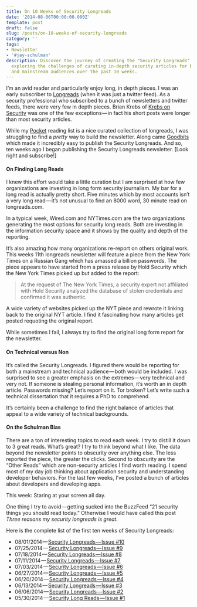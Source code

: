 ```yaml
---
title: On 10 Weeks of Security Longreads
date: '2014-08-06T00:00:00.000Z'
template: post
draft: false
slug: /posts/on-10-weeks-of-security-longreads
category: ''
tags:
- Newsletter
- '#jay-schulman'
description: Discover the journey of creating the "Security Longreads" newsletter,
  exploring the challenges of curating in-depth security articles for both technical
  and mainstream audiences over the past 10 weeks.
---
```

I’m an avid reader and particularly enjoy long, in depth pieces. I was an early subscriber to [Longreads](https://www.jayschulman.com/wp-content/uploads/2014/08/longreads.com) (when it was just a twitter feed). As a security professional who subscribed to a bunch of newsletters and twitter feeds, there were very few in depth pieces. Brian Krebs of [Krebs on Security](https://www.jayschulman.com/wp-content/uploads/2014/08/krebsonsecurity.com) was one of the few exceptions — in fact his short posts were longer than most security articles.

While my [Pocket](https://www.jayschulman.com/wp-content/uploads/2014/08/getpocket.com) reading list is a nice curated collection of longreads, I was struggling to find a *pretty* way to build the newsletter. Along came [Goodbits](https://www.jayschulman.com/wp-content/uploads/2014/08/goodbits.io) which made it incredibly easy to publish the Security Longreads. And so, ten weeks ago I began publishing the Security Longreads newsletter. [Look right and subscribe!]

#### On Finding Long Reads

I knew this effort would take a little curation but I am surprised at how few organizations are investing in long form security journalism. My bar for a long read is actually pretty short. Five minutes which by most accounts isn’t a very long read — it’s not unusual to find an 8000 word, 30 minute read on longreads.com.

In a typical week, Wired.com and NYTimes.com are the two organizations generating the most options for security long reads. Both are investing in the information security space and it shows by the quality and depth of the reporting.

It’s also amazing how many organizations re-report on others original work. This weeks 11th longreads newsletter will feature a piece from the New York Times on a Russian Gang which has amassed a billion passwords. The piece appears to have started from a press release by Hold Security which the New York Times picked up but added to the report:

> At the request of The New York Times, a security expert not affiliated with Hold Security analyzed the database of stolen credentials and confirmed it was authentic.

A wide variety of websites picked up the NYT piece and rewrote it linking back to the original NYT article. I find it fascinating how many articles get posted requoting the original report.

While sometimes I fail, I always try to find the original long form report for the newsletter.

#### On Technical versus Non

It’s called the Security Longreads. I figured there would be reporting for both a mainstream and technical audience — both would be included. I was surprised to see a greater emphasis on the extremes — very technical and very not. If someone is stealing personal information, it’s worth an in depth article. Passwords missing? Let’s report on it. Tor broken? Let’s write such a technical dissertation that it requires a PhD to comprehend.

It’s certainly been a challenge to find the right balance of articles that appeal to a wide variety of technical backgrounds.

#### On the Schulman Bias

There are a ton of interesting topics to read each week. I try to distill it down to 3 great reads. What’s great? I try to think beyond what I like. The data beyond the newsletter points to obscurity over anything else. The less reported the piece, the greater the clicks. Second to obscurity are the “Other Reads” which are non-security articles I find worth reading. I spend most of my day job thinking about application security and understanding developer behaviors. For the last few weeks, I’ve posted a bunch of articles about developers and developing apps.

This week: Staring at your screen all day.

One thing I try to avoid — getting sucked into the BuzzFeed “21 security things you should read today.” Otherwise I would have called this post *Three reasons my security longreads is great.*

Here is the complete list of the first ten weeks of Security Longreads:

- 08/01/2014 — [Security Longreads — Issue #10](https://www.jayschulman.com/wp-content/uploads/2014/08/?u=7c3e3be70f3c6a473edbd29d0&amp;id=6a0555f83d)
- 07/25/2014 — [Security Longreads — Issue #9](https://www.jayschulman.com/wp-content/uploads/2014/08/?u=7c3e3be70f3c6a473edbd29d0&amp;id=61ccfbf67f)
- 07/18/2014 — [Security Longreads — Issue #8](https://www.jayschulman.com/wp-content/uploads/2014/08/?u=7c3e3be70f3c6a473edbd29d0&amp;id=ffeaac8086)
- 07/11/2014 — [Security Longreads — Issue #7](https://www.jayschulman.com/wp-content/uploads/2014/08/?u=7c3e3be70f3c6a473edbd29d0&amp;id=ef8a4f3a65)
- 07/03/2014 — [Security Longreads — Issue #6](https://www.jayschulman.com/wp-content/uploads/2014/08/?u=7c3e3be70f3c6a473edbd29d0&amp;id=6ddaf44a3a)
- 06/27/2014 — [Security Longreads — Issue #5](https://www.jayschulman.com/wp-content/uploads/2014/08/?u=7c3e3be70f3c6a473edbd29d0&amp;id=75e54f85c0)
- 06/20/2014 — [Security Longreads — Issue #4](https://www.jayschulman.com/wp-content/uploads/2014/08/?u=7c3e3be70f3c6a473edbd29d0&amp;id=3dee7a10ad)
- 06/13/2014 — [Security Longreads — Issue #3](https://www.jayschulman.com/wp-content/uploads/2014/08/?u=7c3e3be70f3c6a473edbd29d0&amp;id=3e71b7a8a1)
- 06/06/2014 — [Security Longreads — Issue #2](https://www.jayschulman.com/wp-content/uploads/2014/08/?u=7c3e3be70f3c6a473edbd29d0&amp;id=46bbb3f9ae)
- 05/30/2014 — [Security Long Reads — Issue #1](https://www.jayschulman.com/wp-content/uploads/2014/08/?u=7c3e3be70f3c6a473edbd29d0&amp;id=41f8f41967)
